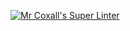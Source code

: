 [![Mr Coxall's Super Linter](https://github.com/ICS4U-Programming-Sarah/Intro-03-Java-HelloWorld/workflows/Mr%20Coxall's%20Super%20Linter/badge.svg)](https://github.com/ICS4U-Programming-Sarah/Intro-03-Java-HelloWorld/actions/)




